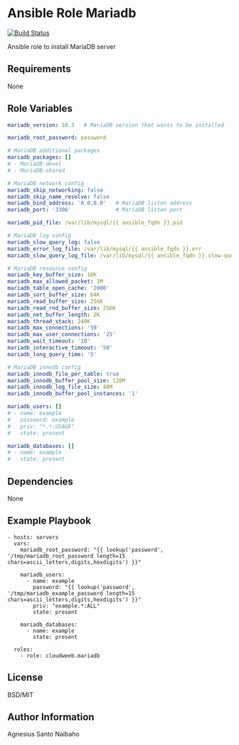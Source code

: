 Ansible Role Mariadb
=========

[![Build Status](https://travis-ci.com/cloudweeb/cloudweeb.mariadb.svg?branch=master)](https://travis-ci.com/cloudweeb/cloudweeb.mariadb)

Ansible role to install MariaDB server

Requirements
------------

None

Role Variables
--------------

```YAML
mariadb_version: 10.3   # MariaDB version that wants to be installed

mariadb_root_password: password

# MariaDB additional packages
mariadb_packages: []
# - MariaDB-devel
# - MariaDB-shared

# MariaDB network config
mariadb_skip_networking: false
mariadb_skip_name_resolve: false
mariadb_bind_address: '0.0.0.0'   # MariaDB listen address
mariadb_port: '3306'              # MariaDB listen port

mariadb_pid_file: /var/lib/mysql/{{ ansible_fqdn }}.pid

# MariaDB log config
mariadb_slow_query_log: false
mariadb_error_log_file: /var/lib/mysql/{{ ansible_fqdn }}.err
mariadb_slow_query_log_file: /var/lib/mysql/{{ ansible_fqdn }}.slow-query.log

# MariaDB resource config
mariadb_key_buffer_size: 16K
mariadb_max_allowed_packet: 1M
mariadb_table_open_cache: '2000'
mariadb_sort_buffer_size: 64K
mariadb_read_buffer_size: 256K
mariadb_read_rnd_buffer_size: 256K
mariadb_net_buffer_length: 2K
mariadb_thread_stack: 240K
mariadb_max_connections: '50'
mariadb_max_user_connections: '25'
mariadb_wait_timeout: '10'
mariadb_interactive_timeout: '50'
mariadb_long_query_time: '5'

# MariaDB innodb config
mariadb_innodb_file_per_table: true
mariadb_innodb_buffer_pool_size: 128M
mariadb_innodb_log_file_size: 48M
mariadb_innodb_buffer_pool_instances: '1'

mariadb_users: []
# - name: example
#   password: example
#   priv: "*.*:USAGE"
#   state: present

mariadb_databases: []
# - name: example
#   state: present
```

Dependencies
------------

None

Example Playbook
----------------

    - hosts: servers
      vars:
        mariadb_root_password: "{{ lookup('password', '/tmp/mariadb_root_password length=15 chars=ascii_letters,digits,hexdigits') }}"

        mariadb_users:
          - name: example
            password: "{{ lookup('password', '/tmp/mariadb_example_password length=15 chars=ascii_letters,digits,hexdigits') }}"
            priv: "example.*:ALL"
            state: present

        mariadb_databases:
          - name: example
            state: present

      roles:
        - role: cloudweeb.mariadb

License
-------

BSD/MIT

Author Information
------------------

Agnesius Santo Naibaho
